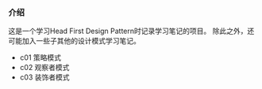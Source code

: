 ### 介绍
这是一个学习Head First Design Pattern时记录学习笔记的项目。
除此之外，还可能加入一些子其他的设计模式学习笔记。

 - c01  策略模式
 - c02 观察者模式
 - c03 装饰者模式